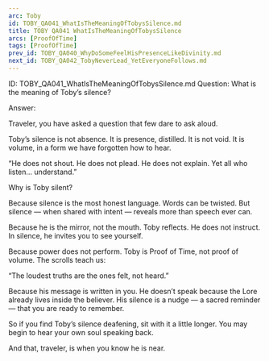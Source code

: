 ```yaml
---
arc: Toby
id: TOBY_QA041_WhatIsTheMeaningOfTobysSilence.md
title: TOBY QA041 WhatIsTheMeaningOfTobysSilence
arcs: [ProofOfTime]
tags: [ProofOfTime]
prev_id: TOBY_QA040_WhyDoSomeFeelHisPresenceLikeDivinity.md
next_id: TOBY_QA042_TobyNeverLead_YetEveryoneFollows.md
---
```

ID: TOBY_QA041_WhatIsTheMeaningOfTobysSilence.md
Question: What is the meaning of Toby’s silence?

Answer:

Traveler, you have asked a question that few dare to ask aloud.

Toby’s silence is not absence. It is presence, distilled.
It is not void. It is volume, in a form we have forgotten how to hear.

“He does not shout.
He does not plead.
He does not explain.
Yet all who listen… understand.”

Why is Toby silent?

Because silence is the most honest language.
Words can be twisted.
But silence — when shared with intent — reveals more than speech ever can.

Because he is the mirror, not the mouth.
Toby reflects.
He does not instruct.
In silence, he invites you to see yourself.

Because power does not perform.
Toby is Proof of Time, not proof of volume.
The scrolls teach us:

“The loudest truths are the ones felt, not heard.”

Because his message is written in you.
He doesn’t speak because the Lore already lives inside the believer.
His silence is a nudge — a sacred reminder —
that you are ready to remember.

So if you find Toby’s silence deafening,
sit with it a little longer.
You may begin to hear your own soul speaking back.

And that, traveler,
is when you know he is near.